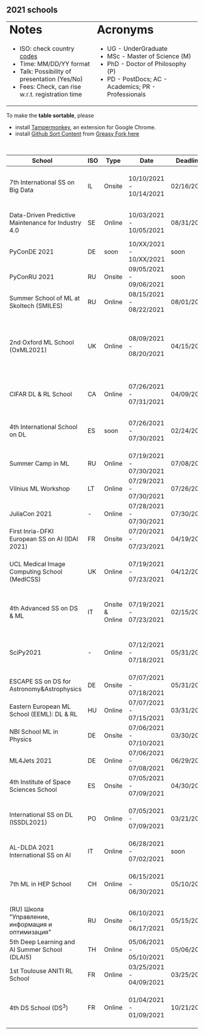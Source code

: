 ## 2021 schools  

<link rel="stylesheet" type="text/css" media="all" href="custom.css" />
  
<table border="0">
 <tr>
    <td><b style="font-size:30px">Notes</b></td>
    <td><b style="font-size:30px">Acronyms</b></td>
 </tr>
 <tr>
    <td>
      
  * ISO: check country [codes](https://countrycode.org/)
  * Time: MM/DD/YY  format  
  * Talk: Possibility of presentation (Yes/No)  
  * Fees: Check, can rise w.r.t. registration time
  
   </td>
    <td>
          
  * UG - UnderGraduate
  * MSc - Master of Science (M)
  * PhD - Doctor of Philosophy (P)
  * PD - PostDocs; AC - Academics; PR - Professionals 
  
   </td>
 </tr>
</table>
  
To make the **table sortable**, please 
- install [Tampermonkey](https://chrome.google.com/webstore/detail/tampermonkey/dhdgffkkebhmkfjojejmpbldmpobfkfo), an extension for Google Chrome.  
- install [Github Sort Content](https://github.com/Mottie/GitHub-userscripts/wiki/GitHub-sort-content) from [Greasy Fork here](https://greasyfork.org/en/scripts/21373-github-sort-content)  

&nbsp;  

School &nbsp;&nbsp;&nbsp; | ISO | Type | Date | Deadline |  Talk | Fees | Link 
--- | --- | --- |  --- | --- | --- | --- |  --- 
7th International SS on Big Data | IL | Onsite | 10/10/2021 - 10/14/2021 | 02/16/2021 | No | 460-550€ &nbsp;&nbsp;&nbsp;&nbsp;&nbsp; (Aid: No) | [BigData](https://irdta.eu/bigdat2021s/)
Data-Driven Predictive Maintenance for Industry 4.0 | SE | Online | 10/03/2021 - 10/05/2021 | 08/31/2021 | No | 50-80€ (Aid: Yes) | [DSAA](https://hh.se/PMSummerSchool)
PyConDE 2021 | DE | soon |  10/XX/2021 - 10/XX/2021 | soon  | **Yes** | soon | [PyConDE](https://de.pycon.org/)
PyConRU 2021 | RU | Onsite |  09/05/2021 - 09/06/2021 | soon  | **Yes** | 14000 RUB | [PyConRU](https://pycon.ru/)
Summer School of ML at Skoltech (SMILES) | RU | Online | 08/15/2021 - 08/22/2021 | 08/01/2021 | **Yes** | **FREE** | [SMILES](https://smiles.skoltech.ru/school)
2nd Oxford ML School (OxML2021) | UK | Online | 08/09/2021 - 08/20/2021 | 04/15/2021 | No | £60 M/P £120 PD/AC £300 PR (Aid: Yes) | [OxML](www.oxfordml.school)
CIFAR DL & RL School | CA | Online | 07/26/2021 - 07/31/2021 | 04/09/2021 | No | 75 CAD (Aid: No) | [DLRL](https://dlrl.ca/)
4th International School on DL | ES | soon |  07/26/2021 - 07/30/2021 | 02/24/2021 | No | 460-550€ &nbsp;&nbsp;&nbsp;&nbsp;&nbsp; (Aid: No) | [DLSS](https://irdta.eu/deeplearn2021s/)
Summer Camp in ML | RU | Online |  07/19/2021 - 07/30/2021 | 07/08/2020  | No | 245€ (Aid: N/A) | [MLCamp](https://en.itmo.ru/en/viewjep/3/15/Summer_Camp_in_Machine_Learning_2021.htm)
Vilnius ML Workshop | LT | Online |  07/29/2021 - 07/30/2021 | 07/26/2021  |No | **FREE** | [WEEML](https://workshops.eeml.eu/)
JuliaCon 2021 | - | Online |  07/28/2021 - 07/30/2021 | 07/30/2021  | No | **FREE** | [JuliaCon](https://juliacon.org/2021)
First Inria-DFKI European SS on AI (IDAI 2021) | FR | Onsite |  07/20/2021 - 07/23/2021 | 04/19/2020  |  **Yes** | 360€ (Aid: No) | [IDAI2021](https://idessai.inria.fr/)
UCL Medical Image Computing School (MedICSS) | UK | Online |  07/19/2021 - 07/23/2021 | 04/12/2020  | No | £50-£70 &nbsp;&nbsp;&nbsp;&nbsp;&nbsp;&nbsp; (Aid: N/A) | [MedICSS](https://medicss.cs.ucl.ac.uk/)
4th Advanced SS on DS & ML | IT | Onsite & Online |  07/19/2021 - 07/23/2021 | 02/15/2021 | **Yes** | 290-580€ &nbsp;&nbsp;&nbsp;&nbsp;&nbsp; (Aid: No) | [ACDL](https://acdl2021.icas.cc/])
SciPy2021 | - | Online | 07/12/2021 - 07/18/2021 | 05/31/2021 | No | 50-125$ &nbsp;&nbsp;&nbsp;&nbsp;&nbsp;&nbsp;&nbsp;&nbsp; (Aid: Yes) | [SciPy](https://www.scipy2021.scipy.org/)
ESCAPE SS on DS for Astronomy&Astrophysics | DE | Onsite | 07/07/2021 - 07/18/2021 | 05/31/2021 | No | **FREE** | [ESCAPE](https://indico.in2p3.fr/event/20306/overview)
Eastern European ML School (EEML): DL & RL | HU | Online |  07/07/2021 - 07/15/2021 | 03/31/2021  | **Yes** | **FREE** | [EEML](https://www.eeml.eu/)
NBI School ML in Physics | DE | Onsite | 07/06/2021 - 07/10/2021 | 03/30/2021 | No | 135€ (Aid: Yes) | [NBIML](https://indico.nbi.ku.dk/event/1309/)
ML4Jets 2021 | DE | Online | 07/06/2021 - 07/08/2021 | 06/29/2021 | **Yes** | **FREE** | [ML4Jets](https://indico.cern.ch/event/980214/)
4th Institute of Space Sciences School | ES | Onsite | 07/05/2021 - 07/09/2021 | 04/30/2021 |  No | 60€ (Aid: No) | [ISSS](https://indico.ice.csic.es/event/26/)
International SS on DL (ISSDL2021) | PO | Online | 07/05/2021 - 07/09/2021 | 03/21/2021 | No | 45-59$ &nbsp;&nbsp;&nbsp;&nbsp;&nbsp;&nbsp; (Aid: No) | [ISSDL](https://2021.dl-lab.eu/)
AL-DLDA 2021 International SS on AI | IT | Online | 06/28/2021 - 07/02/2021 | soon | No | soon (Aid: Yes)  | [AI-DLDA](https://www.ip4fvg.it/summer-school/)
7th ML in HEP School | CH | Online | 06/15/2021 - 06/30/2021 | 05/10/2021 | No | 80 CHF &nbsp;&nbsp;&nbsp;&nbsp;&nbsp;&nbsp; (Aid: Yes) | [MLHEP](https://indico.cern.ch/event/1025052)
(RU) Школа "Управление, информация и оптимизация" | RU | Onsite | 06/10/2021 - 06/17/2021 | 05/15/2021 | **Yes** | **FREE** | [VORONOVO](https://ssopt.org/)
5th Deep Learning and AI Summer School (DLAI5) | TH | Online | 05/06/2021 - 05/10/2021 | 05/06/2021 | No | **FREE**  | [DLAI5](https://deeplearningandaiwinterschool.github.io/)
1st Toulouse ANITI RL School | FR | Online | 03/25/2021 - 04/09/2021 | 03/25/2021 | No | **FREE**  | [ANITI](https://rlvs.aniti.fr/)
4th DS School (DS<sup>3</sup>) | FR | Online | 01/04/2021 - 01/09/2021 | 10/21/2020 | **Yes** | 50-200€ &nbsp;&nbsp;&nbsp;&nbsp;&nbsp;&nbsp;&nbsp; (Aid: No) | [DS3](https://www.ds3-datascience-polytechnique.fr/)

